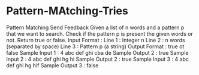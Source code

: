 # Pattern-MAtching-Tries


Pattern Matching
Send Feedback
Given a list of n words and a pattern p that we want to search. Check if the pattern p is present the given words or not.
Return true or false.
Input Format :
Line 1 : Integer n
Line 2 : n words (separated by space)
Line 3 : Pattern p (a string)
Output Format :
true ot false
Sample Input 1 :
4
abc def ghi cba
de
Sample Output 2 :
true
Sample Input 2 :
4
abc def ghi hg
hi
Sample Output 2 :
true
Sample Input 3 :
4
abc def ghi hg
hif
Sample Output 3 :
false
